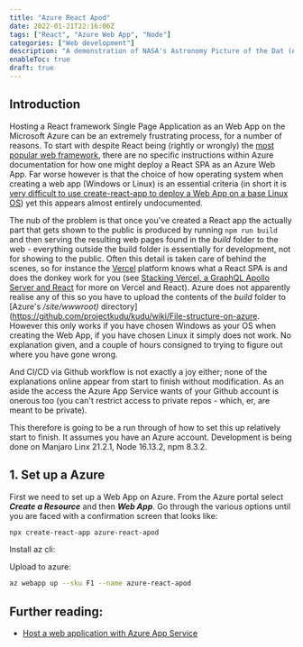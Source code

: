 ```yaml
---
title: "Azure React Apod"
date: 2022-01-21T22:16:06Z
tags: ["React", "Azure Web App", "Node"]
categories: ["Web development"]
description: "A demonstration of NASA's Astronomy Picture of the Dat (APOD) using the React framework, hosted as an Azure web app."
enableToc: true
draft: true
---
```



## Introduction

Hosting a React framework Single Page Application as an Web App on the Microsoft Azure can be an extremely frustrating process, for a number of reasons.  To start with despite React being (rightly or wrongly) the [most popular web framework](https://www.statista.com/statistics/1124699/worldwide-developer-survey-most-used-frameworks-web/), there are no specific instructions within Azure documentation for how one might deploy a React SPA as an Azure Web App.  Far worse however is that the choice of how operating system when creating a web app (Windows or Linux) is an essential criteria (in short it is [very difficult to use create-react-app to deploy a Web App on a base Linux OS](https://github.com/MicrosoftDocs/azure-docs/issues/32572#issuecomment-637832128)) yet this appears almost entirely undocumented.

The nub of the problem is that once you've created a React app the actually part that gets shown to the public is produced by running `npm run build` and then serving the resulting web pages found in the *build* folder to the web - everything outside the build folder is essentially for development, not for showing to the public.  Often this detail is taken care of behind the scenes, so for instance the [Vercel](https://vercel.com/) platform knows what a React SPA is and does the donkey work for you (see [Stacking Vercel, a GraphQL Apollo Server and React](https://www.preciouschicken.com/blog/posts/vercel-apollo-server-react/) for more on Vercel and React).  Azure does not apparently realise any of this so you have to upload the contents of the *build* folder to [Azure's */site/wwwroot)* directory](https://github.com/projectkudu/kudu/wiki/File-structure-on-azure.  However this only works if you have chosen Windows as your OS when creating the Web App, if you have chosen Linux it simply does not work.  No explanation given, and a couple of hours consigned to trying to figure out where you have gone wrong.

And CI/CD via Github workflow is not exactly a joy either; none of the explanations online appear from start to finish without modification.  As an aside the access the Azure App Service wants of your Github account is onerous too (you can't restrict access to private repos - which, er, are meant to be private).

This therefore is going to be a run through of how to set this up relatively start to finish.  It assumes you have an Azure account.  Development is being done on Manjaro Linx 21.2.1, Node 16.13.2, npm 8.3.2.

## 1.  Set up a Azure 

First we need to set up a Web App on Azure.  From the Azure portal select ***Create a Resource*** and then ***Web App***.  Go through the various options until you are faced with a confirmation screen that looks like:



```bash
npx create-react-app azure-react-apod
```

Install az cli:



Upload to azure:

```bash
az webapp up --sku F1 --name azure-react-apod
```

## Further reading:

* [Host a web application with Azure App Service](https://docs.microsoft.com/en-gb/learn/modules/host-a-web-app-with-azure-app-service/?WT.mc_id=azureportalcard_Service_App%20Services_-inproduct-azureportal)
